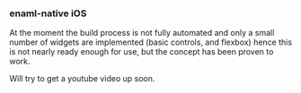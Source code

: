 ### enaml-native iOS

At the moment the build process is not fully automated and only a small number of widgets are implemented 
(basic controls, and flexbox) hence this is not nearly ready enough for use, but the concept has been
proven to work.

Will try to get a youtube video up soon.
